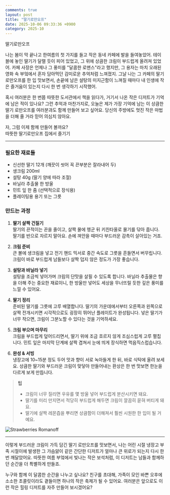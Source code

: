 ```yaml
---
comments: true
layout: post
title: "딸기로만오프"
date: 2025-10-06 09:33:36 +0900
category: 2025-10
---
```


딸기로만오프

나는 봄이 막 끝나고 한여름의 첫 가지를 들고 작은 동네 카페에 발을 들여놓았어. 테이블에 놓인 딸기가 달랠 듯이 피어 있었고, 그 위에 상큼한 크림이 부드럽게 올려져 있었어. 카페 사장은 언제나 그 풍미를 "달콤한 로맨스"라고 했지만, 그 용자는 마치 오래된 영화 속 부엌에서 혼자 담아먹던 감미로운 추억처럼 느껴졌지. 그날 나는 그 카페의 딸기 로만오프를 한 입 맛보면서, 손끝에 남은 설탕의 미지근함이 느껴질 때마다 내 인생에 작은 즐거움이 있는지 다시 한 번 생각하기 시작했어.

혹시 여러분은 한 번쯤 따뜻한 도서관에서 책을 읽다가, 거기서 나온 작은 디저트가 기억에 남은 적이 있나요? 그런 추억과 마찬가지로, 오늘은 제가 가장 기억에 남는 이 상큼한 딸기 로만오프를 여러분과도 함께 만들어 보고 싶어요. 당신의 주방에도 멋진 작은 마법을 더해 줄 거라 믿어 의심치 않아요.

자, 그럼 이제 함께 만들어 볼까요?  
따뜻한 딸기로만오프 집에서 즐기기

---

### 필요한 재료들

- 신선한 딸기 12개 (깨끗이 씻어 꼭 끈부분은 잘라내어 두)  
- 생크림 200ml  
- 설탕 40g (딸기 양에 따라 조절)  
- 바닐라 추출물 한 방울  
- 민트 잎 한 줌 (선택적으로 장식용)  
- 플레이팅용 용기 또는 그릇

### 만드는 과정

1. **딸기 살짝 건질기**  
   딸기의 끈적이는 끈을 줄이고, 살짝 물에 헹군 뒤 키친타올로 물기를 닦아 줍니다. 딸기를 반으로 자르지 말아요. 손에 껴안을 때마다 부드러운 감촉이 살아있는 거죠.

2. **크림 준비**  
   큰 볼에 생크림을 넣고 전기 핸드 믹서로 중간 속도로 그릇을 흔들면서 버무립니다. 크림이 바로 부드럽게 남들보다 살짝 덥지 않은 정도가 가장 좋습니다.

3. **설탕과 바닐라 넣기**  
   설탕을 조금씩 넣어가며 크림의 단맛을 살필 수 있도록 합니다. 바닐라 추출물은 향을 더해 주는 중요한 재료이니, 한 방울만 넣어도 세상을 무너뜨릴 듯한 깊은 풍미를 느낄 수 있어요.

4. **딸기 정리**  
   준비된 딸기를 그릇에 고루 배열합니다. 딸기의 가운데에서부터 오른쪽과 왼쪽으로 살짝 전개시키면 시각적으로도 굉장히 뛰어난 플레이트가 완성됩니다. 넣은 딸기가 너무 작으면, 크림이 그분노할 수 있다는 것을 기억하세요.

5. **크림 부으며 마무리**  
   크림을 부드럽게 덮어드리면서, 딸기 위에 조금 흐르지 않게 조심스럽게 고루 펼칩니다. 민트 잎은 마지막 단계에 살짝 겹쳐서 눈에 띄게 장식하면 먹음직스럽습니다.

6. **완성 & 서빙**  
   냉장고에 10~15분 정도 두어 맛과 향이 서로 녹아들게 한 뒤, 바로 식탁에 올려 보세요. 상큼한 딸기와 부드러운 크림이 맞닿아 만들어내는 환상은 한 번 맛보면 한눈을 다르게 보게 만듭니다.

> **팁**  
> - 크림이 너무 질리면 우유를 몇 방울 넣어 부드럽게 분산시키면 돼요.  
> - 딸기를 미리 만지면서 적당히 부드럽게 해두면 크림이 깔끔히 묻혀 버티게 돼요.  
> - 딸기에 살짝 레몬즙을 뿌리면 상큼함이 더해져서 훨씬 시원한 한 입이 될 거예요.

![Strawberries Romanoff](https://www.themealdb.com/images/media/meals/oe8rg51699014028.jpg)

---

이렇게 부드러운 크림이 가득 담긴 딸기 로만오프를 맛보면서, 나는 어린 시절 냉장고 부족 시절이에 발생한 그 가슴앓이 같은 간단한 디저트가 얼마나 큰 위로가 되는지 다시 한 번 깨달았어요. 따뜻한 여름 부엌에서 빛나는 작은 보석처럼, 이 디저트는 남들과 함께하던 순간을 더 특별하게 만들죠.

누구와 함께 이 달콤한 순간을 나누고 싶나요? 친구를 초대해, 가족이 모인 바쁜 오후에 소소한 초콜릿이라도 곁들이면 하나의 작은 축제가 될 수 있어요. 여러분은 앞으로도 이런 작은 힐링 디저트를 자주 만들어 보시겠어요?